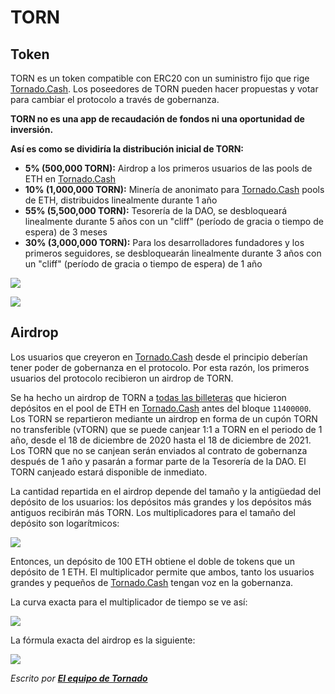 # TORN

## Token

TORN es un token compatible con ERC20 con un suministro fijo que rige [Tornado.Cash](https://tornado.cash). Los poseedores de TORN pueden hacer propuestas y votar para cambiar el protocolo a través de gobernanza.

**TORN no es una app de recaudación de fondos ni una oportunidad de inversión.**

**Así es como se dividiría la distribución inicial de TORN:**

* **5% (500,000 TORN):** Airdrop a los primeros usuarios de las pools de ETH en [Tornado.Cash](https://tornado.cash)
* **10% (1,000,000 TORN):** Minería de anonimato para [Tornado.Cash](https://tornado.cash) pools de ETH, distribuidos linealmente durante 1 año
* **55% (5,500,000 TORN):** Tesorería de la DAO, se desbloqueará linealmente durante 5 años con un "cliff" (período de gracia o tiempo de espera) de 3 meses
* **30% (3,000,000 TORN):** Para los desarrolladores fundadores y los primeros seguidores, se desbloquearán linealmente durante 3 años con un "cliff" (período de gracia o tiempo de espera) de 1 año

![](../.gitbook/assets/1-bjggju1rn4\_qoxgcljfneq.png)

![](../.gitbook/assets/1-gmc0jw8zr5xfvrk5zyqmya.png)

## Airdrop <a href="#f04d" id="f04d"></a>

Los usuarios que creyeron en [Tornado.Cash](https://tornado.cash) desde el principio deberían tener poder de gobernanza en el protocolo. Por esta razón, los primeros usuarios del protocolo recibieron un airdrop de TORN.

Se ha hecho un airdrop de TORN a [todas las billeteras](https://github.com/tornadocash/airdrop/blob/master/airdrop.csv) que hicieron depósitos en el pool de ETH en [Tornado.Cash](https://tornado.cash) antes del bloque `11400000`. Los TORN se repartieron mediante un airdrop en forma de un cupón TORN no transferible (vTORN) que se puede canjear 1:1 a TORN en el periodo de 1 año, desde el 18 de diciembre de 2020 hasta el 18 de diciembre de 2021. Los TORN que no se canjean serán enviados al contrato de gobernanza después de 1 año y pasarán a formar parte de la Tesorería de la DAO. El TORN canjeado estará disponible de inmediato.

La cantidad repartida en el airdrop depende del tamaño y la antigüedad del depósito de los usuarios: los depósitos más grandes y los depósitos más antiguos recibirán más TORN. Los multiplicadores para el tamaño del depósito son logarítmicos:

![](../.gitbook/assets/1-ogfrad8p3gez14zh4jndiq-2x.png)

Entonces, un depósito de 100 ETH obtiene el doble de tokens que un depósito de 1 ETH. El multiplicador permite que ambos, tanto los usuarios grandes y pequeños de [Tornado.Cash](https://tornado.cash) tengan voz en la gobernanza.

La curva exacta para el multiplicador de tiempo se ve así:

![](../.gitbook/assets/1-bje88nlnkbe29-zcs5agkw-2x.png)

La fórmula exacta del airdrop es la siguiente:

![](../.gitbook/assets/1-megm4amqrrkx0qxva9iska-2x.png)

_Escrito por_ [_**El equipo de Tornado**_](https://tornado-cash.medium.com/tornado-cash-governance-proposal-a55c5c7d0703)
